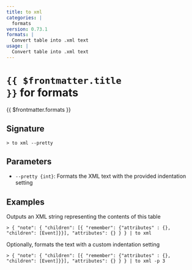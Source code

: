 ```yaml
---
title: to xml
categories: |
  formats
version: 0.73.1
formats: |
  Convert table into .xml text
usage: |
  Convert table into .xml text
---
```


# <code>{{ $frontmatter.title }}</code> for formats

<div class='command-title'>{{ $frontmatter.formats }}</div>

## Signature

```> to xml --pretty```

## Parameters

 -  `--pretty {int}`: Formats the XML text with the provided indentation setting

## Examples

Outputs an XML string representing the contents of this table
```shell
> { "note": { "children": [{ "remember": {"attributes" : {}, "children": [Event]}}], "attributes": {} } } | to xml
```

Optionally, formats the text with a custom indentation setting
```shell
> { "note": { "children": [{ "remember": {"attributes" : {}, "children": [Event]}}], "attributes": {} } } | to xml -p 3
```
